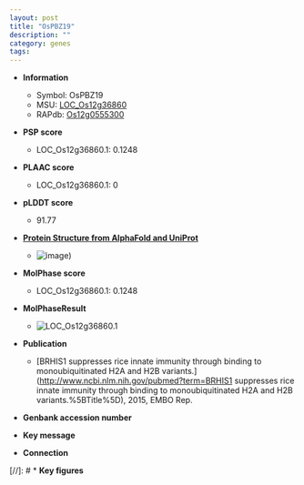 ```yaml
---
layout: post
title: "OsPBZ19"
description: ""
category: genes
tags: 
---
```


* **Information**  
    + Symbol: OsPBZ19  
    + MSU: [LOC_Os12g36860](http://rice.plantbiology.msu.edu/cgi-bin/ORF_infopage.cgi?orf=LOC_Os12g36860)  
    + RAPdb: [Os12g0555300](http://rapdb.dna.affrc.go.jp/viewer/gbrowse_details/irgsp1?name=Os12g0555300)  

* **PSP score**  
    + LOC_Os12g36860.1: 0.1248 

* **PLAAC score**  
    + LOC_Os12g36860.1: 0 

* **pLDDT score**
    + 91.77

* **[Protein Structure from AlphaFold and UniProt](https://www.uniprot.org/uniprotkb/Q2QNS9/entry#structure)**
    + ![image](https://ricepsp.github.io/images/Q2/AF-Q2QNS9-F1.png))

* **MolPhase score**
    + LOC_Os12g36860.1: 0.1248

* **MolPhaseResult**
    + ![LOC_Os12g36860.1](https://ricepsp.github.io/pictures/LOC_Os12g/LOC_Os12g36860.1.png)

* **Publication**  
    + [BRHIS1 suppresses rice innate immunity through binding to monoubiquitinated H2A and H2B variants.](http://www.ncbi.nlm.nih.gov/pubmed?term=BRHIS1 suppresses rice innate immunity through binding to monoubiquitinated H2A and H2B variants.%5BTitle%5D), 2015, EMBO Rep.

* **Genbank accession number**  

* **Key message**  

* **Connection**  

[//]: # * **Key figures**  


